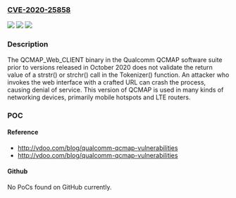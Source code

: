 ### [CVE-2020-25858](https://cve.mitre.org/cgi-bin/cvename.cgi?name=CVE-2020-25858)
![](https://img.shields.io/static/v1?label=Product&message=Qualcomm%20QCMAP&color=blue)
![](https://img.shields.io/static/v1?label=Version&message=n%2Fa&color=blue)
![](https://img.shields.io/static/v1?label=Vulnerability&message=Remote%20authenticated%20null%20dereference%20(CWE-476)&color=brighgreen)

### Description

The QCMAP_Web_CLIENT binary in the Qualcomm QCMAP software suite prior to versions released in October 2020 does not validate the return value of a strstr() or strchr() call in the Tokenizer() function. An attacker who invokes the web interface with a crafted URL can crash the process, causing denial of service. This version of QCMAP is used in many kinds of networking devices, primarily mobile hotspots and LTE routers.

### POC

#### Reference
- http://vdoo.com/blog/qualcomm-qcmap-vulnerabilities
- http://vdoo.com/blog/qualcomm-qcmap-vulnerabilities

#### Github
No PoCs found on GitHub currently.

